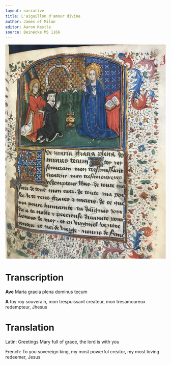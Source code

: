 ```yaml
---
layout: narrative
title: L'aiguillon d'amour divine
author: James of Milan
editor: Aaron Kestle
source: Beinecke MS 1166
---
```


![Beinecke MS 1166](https://raw.githubusercontent.com/oldfrenchtexts/randomtexts/master/assets/Beinecke%20MS%201166%20Small.jpg)

# Transcription

**Ave** Maria gracia plena dominus tecum

**A** toy roy souverain, mon trespuissant createur, mon tresamoureux redempteur, Jhesus

# Translation

Latin: Greetings Mary full of grace, the lord is with you

French: To you sovereign king, my most powerful creator, my most loving redeemer, Jesus
